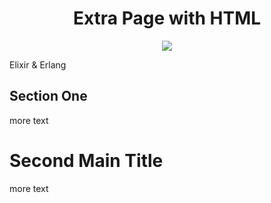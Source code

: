 <h1 align="center">Extra Page with HTML</h1>

<p align="center"><img src="image.svg"/></p>

Elixir & Erlang

## Section One

more text

<h1>Second Main Title</h1>

more text
